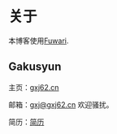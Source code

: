 # 关于
本博客使用[Fuwari](https://github.com/saicaca/fuwari).

## Gakusyun
主页：[gxj62.cn](https://gxj62.cn)

邮箱：[gxj@gxj62.cn](mailto:gxj@gxj62.cn) 欢迎骚扰。

简历：[简历](https://cdn.gxj62.cn/resume.7z)